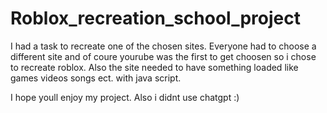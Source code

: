 # Roblox_recreation_school_project

I had a task to recreate one of the chosen sites. Everyone had to choose a different site and of coure yourube was the first to get choosen so i chose to recreate roblox. Also the site needed to have something loaded like games videos songs ect. with java script.

I hope youll enjoy my project. Also i didnt use chatgpt :)
